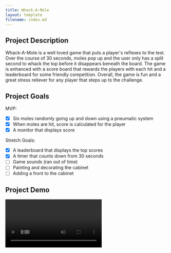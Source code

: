 ```yaml
---
title: Whack-A-Mole
layout: template
filename: index.md
--- 
```

## Project Description
Whack-A-Mole is a well loved game that puts a player's reflexes to the test. Over the course of 30 seconds, moles pop up and the user only has a split second to whack the top before it disappears beneath the board. The game is enhanced with a score board that rewards the players with each hit and a leaderboard for some friendly competition. Overall, the game is fun and a great stress reliever for any player that steps up to the challenge.

## Project Goals
MVP:

- [x] Six moles randomly going up and down using a pneumatic system
- [x] When moles are hit, score is calculated for the player
- [x] A monitor that displays score

Stretch Goals:

- [x] A leaderboard that displays the top scores
- [x] A timer that counts down from 30 seconds
- [ ] Game sounds (ran out of time)
- [ ] Painting and decorating the cabinet
- [ ] Adding a front to the cabinet

## Project Demo

<video controls>
  <source src="website-images/index/demo.mp4" type="video/mp4">
Your browser does not support the video tag.
</video>